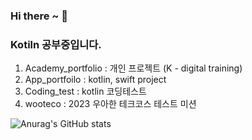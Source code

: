 ### Hi there ~ 👋
### Kotiln 공부중입니다.

1. Academy_portfolio : 개인 프로젝트 (K - digital training)
2. App_portfoilo : kotlin, swift project
3. Coding_test : kotlin 코딩테스트
4. wooteco : 2023 우아한 테크코스 테스트 미션

<!--
**sungsik-git/sungsik-git** is a ✨ _special_ ✨ repository because its `README.md` (this file) appears on your GitHub profile.

Here are some ideas to get you started:

- 🔭 I’m currently working on ...
- 🌱 I’m currently learning ...
- 👯 I’m looking to collaborate on ...
- 🤔 I’m looking for help with ...
- 💬 Ask me about ...
- 📫 How to reach me: ...
- 😄 Pronouns: ...
- ⚡ Fun fact: ...
-->
![Anurag's GitHub stats](https://github-readme-stats.vercel.app/api?username=sungsik-git&show_icons=true&theme=radical)
